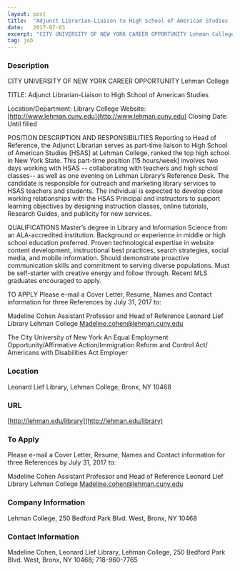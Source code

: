 ```yaml
---
layout: post
title:  "Adjunct Librarian-Liaison to High School of American Studies  - Lehman College (CUNY)"
date:   2017-07-03
excerpt: "CITY UNIVERSITY OF NEW YORK CAREER OPPORTUNITY Lehman College TITLE: Adjunct Librarian-Liaison to High School of American Studies Location/Department: Library College Website: [http://www.lehman.cuny.edu](http://www.lehman.cuny.edu) Closing Date: Until filled POSITION DESCRIPTION AND RESPONSIBILITIES Reporting to Head of Reference, the Adjunct Librarian serves as part-time liaison to High School of American Studies [HSAS]..."
tag: job
---
```


### Description   

CITY UNIVERSITY OF NEW YORK
CAREER OPPORTUNITY Lehman College

TITLE: Adjunct Librarian-Liaison to High School of American Studies 

Location/Department: Library 
College Website:  [http://www.lehman.cuny.edu](http://www.lehman.cuny.edu) 
Closing Date:  Until filled 

POSITION DESCRIPTION AND RESPONSIBILITIES
Reporting to Head of Reference, the Adjunct Librarian serves as part-time liaison to High School of American Studies [HSAS] at Lehman College, ranked the top high school in New York State. This part-time position [15 hours/week] involves two days working with HSAS -- collaborating with teachers and high school classes-- as well as one evening on Lehman Library’s Reference Desk. 
The candidate is responsible for outreach and marketing library services to HSAS teachers and students.  The individual is expected to develop close working relationships with the HSAS Principal and instructors to support learning objectives by designing instruction classes, online tutorials, Research Guides, and publicity for new services. 

QUALIFICATIONS
Master’s degree in Library and Information Science from an ALA-accredited institution. Background or experience in middle or high school education preferred.  Proven technological expertise in website content development, instructional best practices, search strategies, social media, and mobile information.  Should demonstrate proactive communication skills and commitment to serving diverse populations.  Must be self-starter with creative energy and follow through.  Recent MLS graduates encouraged to apply. 

TO APPLY 
Please e-mail a Cover Letter, Resume, Names and Contact information for three References by July 31, 2017 to:

Madeline Cohen
Assistant Professor and Head of Reference
Leonard Lief Library
Lehman College
Madeline.cohen@lehman.cuny.edu

The City University of New York
An Equal Employment Opportunity/Affirmative Action/Immigration Reform and Control Act/
Americans with Disabilities Act Employer









### Location   

Leonard Lief Library, Lehman College, Bronx, NY 10468


### URL   

[http://lehman.edu/library](http://lehman.edu/library)

### To Apply   

Please e-mail a Cover Letter, Resume, Names and Contact information for three References by July 31, 2017 to:

Madeline Cohen
Assistant Professor and Head of Reference
Leonard Lief Library
Lehman College
Madeline.cohen@lehman.cuny.edu


### Company Information   

Lehman College, 250 Bedford Park Blvd. West, Bronx, NY 10468


### Contact Information   

Madeline Cohen, Leonard Lief Library, Lehman College, 250 Bedford Park Blvd. West, Bronx, NY 10468; 718-960-7765

